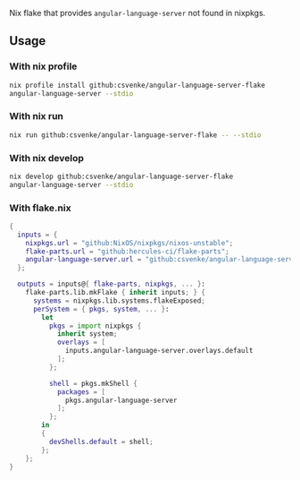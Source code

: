 Nix flake that provides `angular-language-server` not found in nixpkgs.

## Usage

### With nix profile

```bash
nix profile install github:csvenke/angular-language-server-flake
angular-language-server --stdio
```

### With nix run

```bash
nix run github:csvenke/angular-language-server-flake -- --stdio
```

### With nix develop

```bash
nix develop github:csvenke/angular-language-server-flake
angular-language-server --stdio
```

### With flake.nix

```nix
{
  inputs = {
    nixpkgs.url = "github:NixOS/nixpkgs/nixos-unstable";
    flake-parts.url = "github:hercules-ci/flake-parts";
    angular-language-server.url = "github:csvenke/angular-language-server-flake";
  };

  outputs = inputs@{ flake-parts, nixpkgs, ... }:
    flake-parts.lib.mkFlake { inherit inputs; } {
      systems = nixpkgs.lib.systems.flakeExposed;
      perSystem = { pkgs, system, ... }:
        let
          pkgs = import nixpkgs {
            inherit system;
            overlays = [
              inputs.angular-language-server.overlays.default
            ];
          };

          shell = pkgs.mkShell {
            packages = [
              pkgs.angular-language-server
            ];
          };
        in
        {
          devShells.default = shell;
        };
    };
}
```
